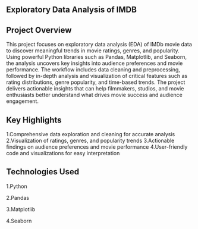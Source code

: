 ## Exploratory Data Analysis of IMDB

## Project Overview

This project focuses on exploratory data analysis (EDA) of IMDb movie data to discover meaningful trends in movie ratings, genres, and popularity. Using powerful Python libraries such as Pandas, Matplotlib, and Seaborn, the analysis uncovers key insights into audience preferences and movie performance.
The workflow includes data cleaning and preprocessing, followed by in-depth analysis and visualization of critical features such as rating distributions, genre popularity, and time-based trends. The project delivers actionable insights that can help filmmakers, studios, and movie enthusiasts better understand what drives movie success and audience engagement.

## Key Highlights

1.Comprehensive data exploration and cleaning for accurate analysis
2.Visualization of ratings, genres, and popularity trends
3.Actionable findings on audience preferences and movie performance
4.User-friendly code and visualizations for easy interpretation

## Technologies Used

1.Python

2.Pandas

3.Matplotlib

4.Seaborn

